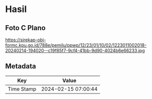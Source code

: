 # Hasil

## Foto C Plano

https://sirekap-obj-formc.kpu.go.id/788e/pemilu/ppwp/12/23/01/10/02/1223011002018-20240214-194020--c19f85f7-9cf4-41bb-9d90-4024b6e66233.jpg


## Metadata

| Key        | Value               |
| ---------- | ------------------- |
| Time Stamp | 2024-02-15 07:00:44 |



